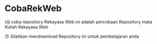 # CobaRekWeb
Uji coba repository Rekayasa Web
ini adalah percobaan Repository mata Kuliah Rekayasa Web

😙
Silahkan mendownload Repository ini untuk pembelajaran anda
